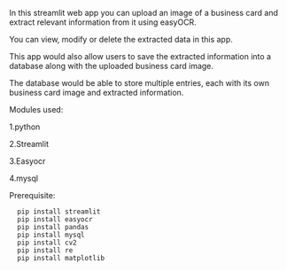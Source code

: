 In this streamlit web app you can upload an image of a business card and extract relevant information from it using easyOCR. 

You can view, modify or delete the extracted data in this app. 

This app would also allow users to save the extracted information into a database along with the uploaded business card image. 

The database would be able to store multiple entries, each with its own business card image and extracted information.

Modules used:

1.python

2.Streamlit

3.Easyocr

4.mysql

Prerequisite:

	  pip install streamlit
	  pip install easyocr
	  pip install pandas
	  pip install mysql
	  pip install cv2
	  pip install re
	  pip install matplotlib
